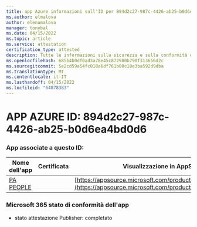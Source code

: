 ```yaml
---
title: app Azure informazioni sull'ID per 894d2c27-987c-4426-ab25-b0d6ea4bd0d6
ms.author: elmalova
author: elenamalova
manager: tonybal
ms.date: 04/15/2022
ms.topic: article
ms.service: attestation
certification_type: attested
description: Tutte le informazioni sulla sicurezza e sulla conformità disponibili per 894d2c27-987c-4426-ab25-b0d6ea4bd0d6.
ms.openlocfilehash: 685b4b0df0ad3a78e45c872980b790f313656d2c
ms.sourcegitcommit: 5e2cd59a54fc018a6df761b00c18e3ba592d9dba
ms.translationtype: MT
ms.contentlocale: it-IT
ms.lasthandoff: 04/15/2022
ms.locfileid: "64878383"
---
```

# <a name="azure-app-id-894d2c27-987c-4426-ab25-b0d6ea4bd0d6"></a>APP AZURE ID: 894d2c27-987c-4426-ab25-b0d6ea4bd0d6


### <a name="apps-associated-with-this-id"></a>App associate a questo ID:
| **Nome dell'app** | **Certificata** | **Visualizzazione in AppSource** |
|--------------|---------------|-----------------------|
| [PA PEOPLE](../forward/WA200002948.md) |  | [https://appsource.microsoft.com/product/office/WA200002948](https://appsource.microsoft.com/product/office/WA200002948) |

### <a name="microsoft-365-app-compliance-status"></a>Microsoft 365 stato di conformità dell'app
- stato attestazione Publisher: completato
